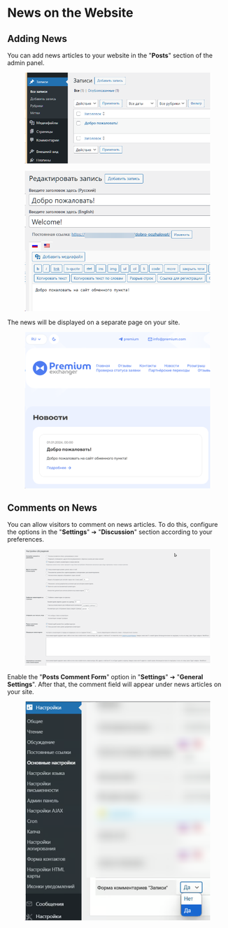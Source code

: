 # News on the Website

## Adding News

You can add news articles to your website in the "**Posts**" section of the admin panel.

<figure><img src="../../.gitbook/assets/image (70).png" alt=""><figcaption></figcaption></figure>

<figure><img src="../../.gitbook/assets/image (73).png" alt=""><figcaption></figcaption></figure>

The news will be displayed on a separate page on your site.

<figure><img src="../../.gitbook/assets/image (72).png" alt=""><figcaption></figcaption></figure>

## Comments on News

You can allow visitors to comment on news articles. To do this, configure the options in the "**Settings**" ➔ "**Discussion**" section according to your preferences.

<figure><img src="../../.gitbook/assets/image (71).png" alt=""><figcaption></figcaption></figure>

Enable the "**Posts Comment Form**" option in "**Settings**" ➔ "**General Settings**". After that, the comment field will appear under news articles on your site.

<figure><img src="../../.gitbook/assets/image (2133).png" alt="" width="518"><figcaption></figcaption></figure>
